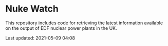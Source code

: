 # Nuke Watch

This repository includes code for retrieving the latest information available on the output of EDF nuclear power plants in the UK.

Last updated: 2021-05-09 04:08